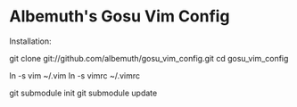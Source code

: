 Albemuth's Gosu Vim Config
==========================


Installation:

git clone git://github.com/albemuth/gosu_vim_config.git
cd gosu_vim_config

ln -s vim ~/.vim
ln -s vimrc ~/.vimrc

git submodule init
git submodule update

